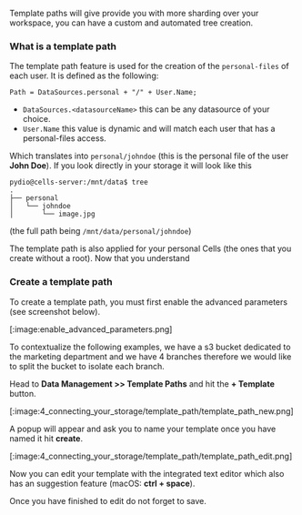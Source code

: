 Template paths will give provide you with more sharding over your workspace, you can have a custom and automated tree creation.

### What is a template path

The template path feature is used for the creation of the `personal-files` of each user.
It is defined as the following:

```
Path = DataSources.personal + "/" + User.Name;
```

- `DataSources.<datasourceName>` this can be any datasource of your choice.
- `User.Name` this value is dynamic and will match each user that has a personal-files access.

Which translates into `personal/johndoe` (this is the personal file of the user **John Doe**). 
If you look directly in your storage it will look like this

```
pydio@cells-server:/mnt/data$ tree
.
├── personal
│   └── johndoe
│       └── image.jpg
```
(the full path being `/mnt/data/personal/johndoe`)

The template path is also applied for your personal Cells (the ones that you create without a root).
Now that you understand

### Create a template path

To create a template path, you must first enable the advanced parameters (see screenshot below).

[:image:enable_advanced_parameters.png]

To contextualize the following examples, we have a s3 bucket dedicated to the marketing department and we have 4 branches therefore we would like to split the bucket to isolate each branch.

Head to **Data Management >> Template Paths** and hit the **+ Template** button.

[:image:4_connecting_your_storage/template_path/template_path_new.png]

A popup will appear and ask you to name your template once you have named it hit **create**.


[:image:4_connecting_your_storage/template_path/template_path_edit.png]

Now you can edit your template with the integrated text editor which also has an suggestion feature (macOS: **ctrl + space**).

Once you have finished to edit do not forget to save.